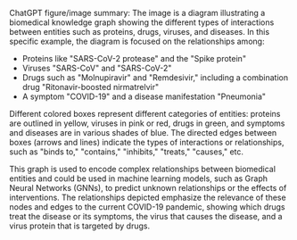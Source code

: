 ChatGPT figure/image summary: The image is a diagram illustrating a biomedical knowledge graph showing the different types of interactions between entities such as proteins, drugs, viruses, and diseases. In this specific example, the diagram is focused on the relationships among:

- Proteins like "SARS-CoV-2 protease" and the "Spike protein"
- Viruses "SARS-CoV" and "SARS-CoV-2"
- Drugs such as "Molnupiravir" and "Remdesivir," including a combination drug "Ritonavir-boosted nirmatrelvir"
- A symptom "COVID-19" and a disease manifestation "Pneumonia"

Different colored boxes represent different categories of entities: proteins are outlined in yellow, viruses in pink or red, drugs in green, and symptoms and diseases are in various shades of blue. The directed edges between boxes (arrows and lines) indicate the types of interactions or relationships, such as "binds to," "contains," "inhibits," "treats," "causes," etc.

This graph is used to encode complex relationships between biomedical entities and could be used in machine learning models, such as Graph Neural Networks (GNNs), to predict unknown relationships or the effects of interventions. The relationships depicted emphasize the relevance of these nodes and edges to the current COVID-19 pandemic, showing which drugs treat the disease or its symptoms, the virus that causes the disease, and a virus protein that is targeted by drugs.